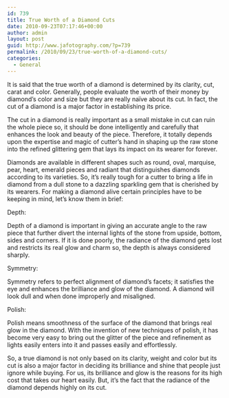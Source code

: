 ```yaml
---
id: 739
title: True Worth of a Diamond Cuts
date: 2010-09-23T07:17:46+00:00
author: admin
layout: post
guid: http://www.jafotography.com/?p=739
permalink: /2010/09/23/true-worth-of-a-diamond-cuts/
categories:
  - General
---
```

It is said that the true worth of a diamond is determined by its clarity, cut, carat and color. Generally, people evaluate the worth of their money by diamond’s color and size but they are really naïve about its cut. In fact, the cut of a diamond is a major factor in establishing its price.

The cut in a diamond is really important as a small mistake in cut can ruin the whole piece so, it should be done intelligently and carefully that enhances the look and beauty of the piece. Therefore, it totally depends upon the expertise and magic of cutter’s hand in shaping up the raw stone into the refined glittering gem that lays its impact on its wearer for forever. 

Diamonds are available in different shapes such as round, oval, marquise, pear, heart, emerald pieces and radiant that distinguishes diamonds according to its varieties. So, it’s really tough for a cutter to bring a life in diamond from a dull stone to a dazzling sparkling gem that is cherished by its wearers. For making a diamond alive certain principles have to be keeping in mind, let’s know them in brief:

Depth:
  
Depth of a diamond is important in giving an accurate angle to the raw piece that further divert the internal lights of the stone from upside, bottom, sides and corners. If it is done poorly, the radiance of the diamond gets lost and restricts its real glow and charm so, the depth is always considered sharply.

Symmetry:
  
Symmetry refers to perfect alignment of diamond’s facets; it satisfies the eye and enhances the brilliance and glow of the diamond. A diamond will look dull and when done improperly and misaligned.

Polish:
  
Polish means smoothness of the surface of the diamond that brings real glow in the diamond. With the invention of new techniques of polish, it has become very easy to bring out the glitter of the piece and refinement as lights easily enters into it and passes easily and effortlessly. 

So, a true diamond is not only based on its clarity, weight and color but its cut is also a major factor in deciding its brilliance and shine that people just ignore while buying. For us, its brilliance and glow is the reasons for its high cost that takes our heart easily. But, it’s the fact that the radiance of the diamond depends highly on its cut.